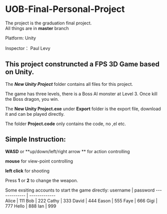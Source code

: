 # UOB-Final-Personal-Project  
The project is the graduation final project.  
All things are in **master** branch

Platform: Unity  

Inspector：  Paul Levy  

## This project construncted a FPS 3D Game based on Unity.
The ***New Unity Project*** folder contains all files for this project. 

The game has three levels, there is a Boss AI monster at Level 3. Once kill the Boss dragon, you win.  

The **New Unity Project.exe** under **Export** folder is the export file, download it and can be played directly.  

The folder **Project.code** only contains the code, no ,el etc.  

## Simple Instruction:  
**WASD** or **up/down/left/right arrow ** for action controlling  

**mouse** for view-point controlling  

**left click** for shooting  

Press **1** or **2** to change the weapon.  

Some exsiting accounts to start the game directly:
username | password
------------- | -------------  
Alice | 111
Bob | 222
Cathy | 333
David | 444
Eason | 555
Faye | 666
Gigi | 777
Hello | 888
Ian | 999

